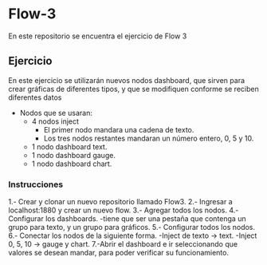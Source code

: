 # Flow-3
En este repositorio se encuentra el ejercicio de Flow 3

## Ejercicio
En este ejercicio se utilizarán nuevos nodos dashboard, que sirven para crear gráficas de diferentes tipos, y que se modifiquen conforme se reciben diferentes datos
- Nodos que se usaran:
	- 4 nodos inject
		- El primer nodo mandara una cadena de texto.
		- Los tres nodos restantes mandaran un número entero, 0, 5 y 10.
	- 1 nodo dashboard text.
	- 1 nodo dashboard gauge.
	- 1 nodo dashboard chart.
### Instrucciones
1.- Crear y clonar un nuevo repositorio llamado Flow3.
2.- Ingresar a localhost:1880 y crear un nuevo flow.
3.- Agregar todos los nodos.
4.- Configurar los dashboards.
	-tiene que ser una pestaña que contenga un grupo para texto, y un grupo para gráficos.
5.- Configurar todos los nodos.
6.- Conectar los nodos de la siguiente forma.
	-Inject de texto -> text.
	-Inject 0, 5, 10 -> gauge y chart.
7.-Abrir el dashboard e ir seleccionando que valores se desean mandar, para poder verificar su funcionamiento.
